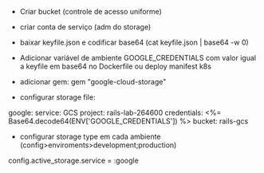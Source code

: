 - Criar bucket (controle de acesso uniforme)

- criar conta de serviço (adm do storage)

- baixar keyfile.json e codificar base64 (cat keyfile.json | base64 -w 0)

- Adicionar variável de ambiente GOOGLE_CREDENTIALS com valor igual a keyfile em base64 no Dockerfile ou deploy manifest k8s

- adicionar gem: gem "google-cloud-storage"

- configurar storage file:

google:
  service: GCS
  project: rails-lab-264600
  credentials: <%= Base64.decode64(ENV['GOOGLE_CREDENTIALS']) %>
  bucket: rails-gcs

- configurar storage type em cada ambiente (config>enviroments>development;production)

config.active_storage.service = :google



